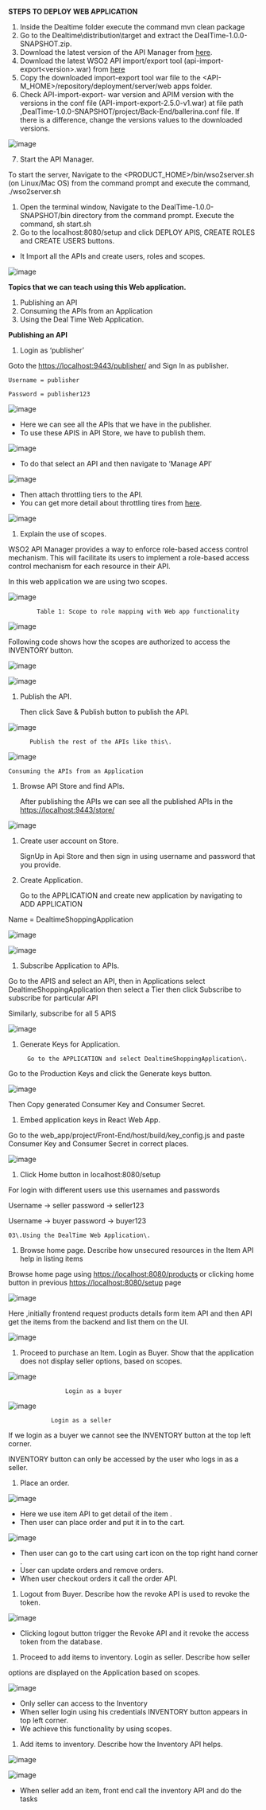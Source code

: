__STEPS TO DEPLOY WEB APPLICATION__

1. Inside the Dealtime folder execute the command mvn clean package
2. Go to the Dealtime\distribution\target and extract the DealTime-1.0.0-SNAPSHOT.zip.
3. Download the latest version of the API Manager from [here](https://wso2\.com/api\-management/).
4. Download the latest WSO2 API import/export tool \(api\-import\-export\<version>.war\) from [here](https://docs.wso2.com/download/attachments/92522276/api-import-export-2.5.0-v1.war?version=2&modificationDate=1530699446000&api=v2)
5. Copy the downloaded import-export tool war file to the <API\-M\_HOME>/repository/deployment/server/web apps folder\.
6. Check API\-import\-export\- war version and APIM version with the versions in the conf file \(API\-import\-export\-2\.5\.0\-v1\.war\) at file path  ,DealTime-1.0.0-SNAPSHOT/project/Back\-End/ballerina\.conf file\. If there is a difference, change the versions values to the downloaded versions\.

![image](Readme%20file%20images/1.png)

7. Start the API Manager\.

To start the server, Navigate to the <PRODUCT\_HOME>/bin/wso2server\.sh \(on Linux/Mac OS\) from the command prompt and execute the command, \./wso2server\.sh

1. Open the terminal window, Navigate to the DealTime-1.0.0-SNAPSHOT/bin directory from the command prompt\. Execute the command, sh start\.sh
2. Go to the localhost:8080/setup  and click DEPLOY APIS, CREATE ROLES and CREATE USERS  buttons\.

- It Import all the APIs and create users, roles and scopes\.  

![image](Readme%20file%20images/2.png)

__Topics that we can teach using this Web application\.__

1. Publishing an API
2. Consuming the APIs from an Application
3. Using the Deal Time Web Application\.

__Publishing an API__

1. Login as ‘publisher’

Goto the [https://localhost:9443/publisher/](https://localhost:9443/publisher/) and Sign In as publisher\.

	Username = publisher

	Password = publisher123

![image](Readme%20file%20images/3.png)

- Here we can see all the APIs that we have in the publisher\.
- To use these APIS in API Store, we have to publish them\.

![image](Readme%20file%20images/4.png)

- To do that select an API and then navigate to ‘Manage API’

![image](Readme%20file%20images/5.png)

- Then attach throttling tiers to the API\.
- You can get more detail about throttling tires from [here](https://docs\.wso2\.com/display/AM250/Setting\+Throttling\+Limits). 

![image](Readme%20file%20images/6.png)

1. Explain the use of scopes\.

WSO2 API Manager provides a way to enforce role\-based access control mechanism\. This will facilitate its users to implement a role\-based access control mechanism for each resource in their API\.  


In this web application we are using two scopes\.

	
![image](Readme%20file%20images/28.png)

            Table 1: Scope to role mapping with Web app functionality


![image](Readme%20file%20images/7.png)

Following code shows how the scopes are authorized to access the INVENTORY button\.

![image](Readme%20file%20images/8.png)

![image](Readme%20file%20images/9.png)

1. Publish the API\.

	Then click Save & Publish button to publish the API\.

	

![image](Readme%20file%20images/10.png)

          Publish the rest of the APIs like this\.

![image](Readme%20file%20images/11.png)

	Consuming the APIs from an Application

1. Browse API Store and find APIs\.

	After publishing the APIs we can see all the published APIs in the [https://localhost:9443/store/](https://localhost:9443/publisher/)

![image](Readme%20file%20images/12.png)

1. Create user account on Store\.

	SignUp in Api Store and then sign in using username and password that you provide\.

1. Create Application\.

	Go to the APPLICATION and create new application by navigating to ADD APPLICATION

Name =  DealtimeShoppingApplication 

![image](Readme%20file%20images/13.png)

![image](Readme%20file%20images/14.png)

1. Subscribe Application to APIs\.

Go to the APIS and select an API, then in Applications select DealtimeShoppingApplication then select a Tier then click Subscribe to subscribe for particular API

Similarly, subscribe for all 5 APIS

![image](Readme%20file%20images/15.png)

1. Generate Keys for Application\.

         Go to the APPLICATION and select DealtimeShoppingApplication\.

Go to the Production Keys and click the Generate keys button\.

![image](Readme%20file%20images/16.png)

Then Copy  generated Consumer Key and Consumer Secret\.

1. Embed application keys in React Web App\.

Go to the web\_app/project/Front\-End/host/build/key\_config\.js and paste Consumer Key and Consumer Secret in correct places\.

![image](Readme%20file%20images/17.png)

1. Click Home button in localhost:8080/setup 

For login with different users use this  usernames and passwords 

Username \-> seller                    password \-> seller123

Username \-> buyer                    password \-> buyer123

	03\.Using the DealTime Web Application\.

1. Browse home page\. Describe how unsecured resources in the Item API help in listing items

Browse home page using	[https://localhost:8080/products](https://localhost:8080/products) or clicking home button in previous  [https://localhost:8080/setup](https://localhost:8080/setup) page

![image](Readme%20file%20images/18.png)
	

Here ,initially frontend request products details form item API and then API get the items from the backend and list them on the UI\.

![image](Readme%20file%20images/19.png)

1. Proceed to purchase an Item\. Login as Buyer\. Show that the application does not display seller options, based on scopes\.

![image](Readme%20file%20images/29.png)

					Login as a buyer

![image](Readme%20file%20images/21.png)

				Login as a seller

If we login as a buyer we cannot see the INVENTORY button at the top left corner\.

INVENTORY button can only be accessed by the user who logs in as a seller\.

 

1. Place an order\.

![image](Readme%20file%20images/22.png)

- Here we use item API to get detail of the item \.
- Then user can place order and put it in to the cart\. 

![image](Readme%20file%20images/23.png)

- Then user can go to the cart using cart icon on the top right hand corner \.
- User can update orders  and remove orders\.
- When user checkout orders it call the order API\.

1. Logout from Buyer\. Describe how the revoke API is used to revoke the token\.

![image](Readme%20file%20images/24.png)

- Clicking logout button trigger the Revoke API and it revoke the access token from the database\.

1. Proceed to add items to inventory\. Login as seller\. Describe how seller 

options are displayed on the Application based on scopes\.

![image](Readme%20file%20images/25.png)

- Only seller can access to the Inventory 
- When seller login using his credentials INVENTORY button appears in top left corner\.
- We achieve this functionality by using scopes\.

1. Add items to inventory\. Describe how the Inventory API helps\.

![image](Readme%20file%20images/26.png)

![image](Readme%20file%20images/27.png)

- When seller add an item, front end call the inventory API and do the  tasks 

